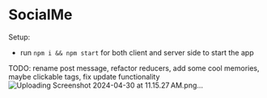 # SocialMe


Setup:
- run ```npm i && npm start``` for both client and server side to start the app

TODO: rename post message, refactor reducers, add some cool memories, maybe clickable tags, fix update functionality
![Uploading Screenshot 2024-04-30 at 11.15.27 AM.png…]()

